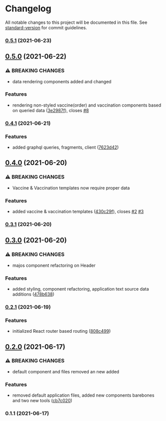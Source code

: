 # Changelog

All notable changes to this project will be documented in this file. See [standard-version](https://github.com/conventional-changelog/standard-version) for commit guidelines.

### [0.5.1](https://github.com/RedFoxFinn/solita-academy-vaccine/compare/v0.5.0...v0.5.1) (2021-06-23)

## [0.5.0](https://github.com/RedFoxFinn/solita-academy-vaccine/compare/v0.4.1...v0.5.0) (2021-06-22)


### ⚠ BREAKING CHANGES

* data rendering components added and changed

### Features

* rendering non-styled vaccine(order) and vaccination components based on queried data ([3e2987f](https://github.com/RedFoxFinn/solita-academy-vaccine/commit/3e2987f046e00b60f9ae3ee244912f638db242bf)), closes [#8](https://github.com/RedFoxFinn/solita-academy-vaccine/issues/8)

### [0.4.1](https://github.com/RedFoxFinn/solita-academy-vaccine/compare/v0.4.0...v0.4.1) (2021-06-21)


### Features

* added graphql queries, fragments, client ([7623d42](https://github.com/RedFoxFinn/solita-academy-vaccine/commit/7623d42a54a34876c9e4e16b5b5ab828a342ea0b))

## [0.4.0](https://github.com/RedFoxFinn/solita-academy-vaccine/compare/v0.3.1...v0.4.0) (2021-06-20)


### ⚠ BREAKING CHANGES

* Vaccine & Vaccination templates now require proper data

### Features

* added vaccine & vaccination templates ([430c29f](https://github.com/RedFoxFinn/solita-academy-vaccine/commit/430c29f1f6dea62ea1a95df124b48dddd9e8cec4)), closes [#2](https://github.com/RedFoxFinn/solita-academy-vaccine/issues/2) [#3](https://github.com/RedFoxFinn/solita-academy-vaccine/issues/3)

### [0.3.1](https://github.com/RedFoxFinn/solita-academy-vaccine/compare/v0.3.0...v0.3.1) (2021-06-20)

## [0.3.0](https://github.com/RedFoxFinn/solita-academy-vaccine/compare/v0.2.1...v0.3.0) (2021-06-20)


### ⚠ BREAKING CHANGES

* majos component refactoring on Header

### Features

* added styling, component refactoring, application text source data additions ([478b638](https://github.com/RedFoxFinn/solita-academy-vaccine/commit/478b638bbf686afce62245340ee8319a5eb1a601))

### [0.2.1](https://github.com/RedFoxFinn/solita-academy-vaccine/compare/v0.2.0...v0.2.1) (2021-06-19)


### Features

* initialized React router based routing ([808c499](https://github.com/RedFoxFinn/solita-academy-vaccine/commit/808c49923d8fa79f11e21bb53210e2b21c0e739e))

## [0.2.0](https://github.com/RedFoxFinn/solita-academy-vaccine/compare/v0.1.1...v0.2.0) (2021-06-17)


### ⚠ BREAKING CHANGES

* default component and files removed an new added

### Features

* removed default application files, added new components barebones and two new tools ([cb7c020](https://github.com/RedFoxFinn/solita-academy-vaccine/commit/cb7c020a2130bac696e18a064b17852d5fc4b5d8))

### 0.1.1 (2021-06-17)
